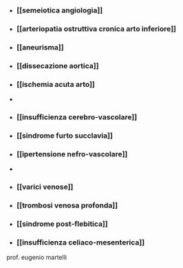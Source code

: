 - ### [[semeiotica angiologia]]
- ### [[arteriopatia ostruttiva cronica arto inferiore]]
- ### [[aneurisma]]
- ### [[dissecazione aortica]]
- ### [[ischemia acuta arto]]
- 
- ### [[insufficienza cerebro-vascolare]]
- ### [[sindrome furto succlavia]]
- ### [[ipertensione nefro-vascolare]]
- 
- ### [[varici venose]]
- ### [[trombosi venosa profonda]]
- ### [[sindrome post-flebitica]]
- ### [[insufficienza celiaco-mesenterica]]

prof. eugenio martelli